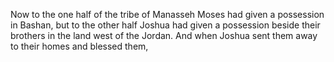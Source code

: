 Now to the one half of the tribe of Manasseh Moses had given a possession in Bashan, but to the other half Joshua had given a possession beside their brothers in the land west of the Jordan. And when Joshua sent them away to their homes and blessed them,
